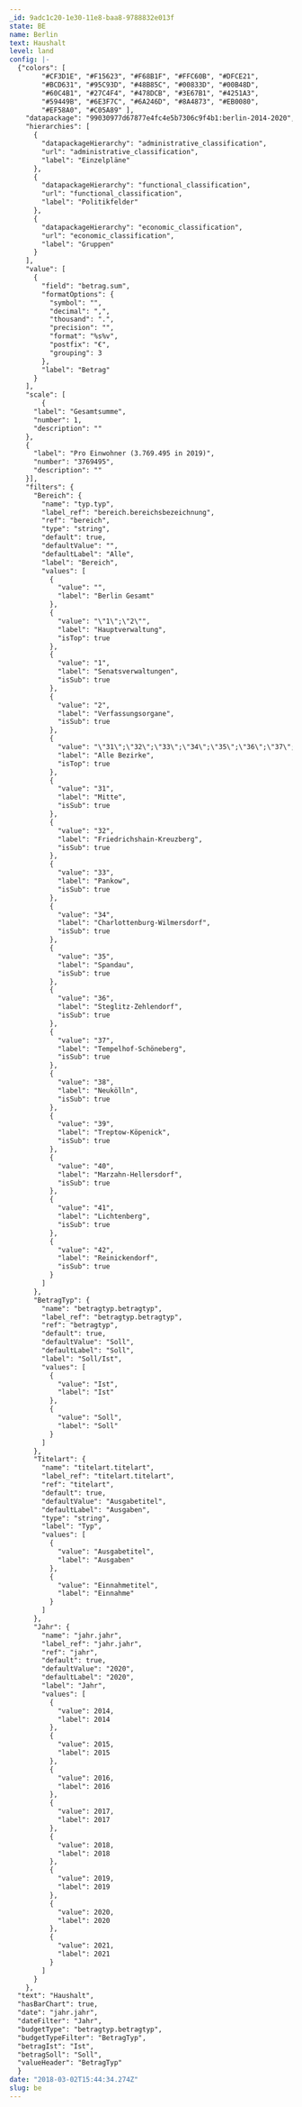 ```yaml
---
_id: 9adc1c20-1e30-11e8-baa8-9788832e013f
state: BE
name: Berlin
text: Haushalt
level: land
config: |-
  {"colors": [
        "#CF3D1E", "#F15623", "#F68B1F", "#FFC60B", "#DFCE21",
        "#BCD631", "#95C93D", "#48B85C", "#00833D", "#00B48D",
        "#60C4B1", "#27C4F4", "#478DCB", "#3E67B1", "#4251A3",
        "#59449B", "#6E3F7C", "#6A246D", "#8A4873", "#EB0080",
        "#EF58A0", "#C05A89" ],
    "datapackage": "99030977d67877e4fc4e5b7306c9f4b1:berlin-2014-2020",
    "hierarchies": [
      {
        "datapackageHierarchy": "administrative_classification",
        "url": "administrative_classification",
        "label": "Einzelpläne"
      },
      {
        "datapackageHierarchy": "functional_classification",
        "url": "functional_classification",
        "label": "Politikfelder"
      },
      {
        "datapackageHierarchy": "economic_classification",
        "url": "economic_classification",
        "label": "Gruppen"
      }
    ],
    "value": [
      {
        "field": "betrag.sum",
        "formatOptions": {
          "symbol": "",
          "decimal": ",",
          "thousand": ".",
          "precision": "",
          "format": "%s%v",
          "postfix": "€",
          "grouping": 3
        },
        "label": "Betrag"
      }
    ],
    "scale": [
        {
      "label": "Gesamtsumme",
      "number": 1,
      "description": ""
    },
    {
      "label": "Pro Einwohner (3.769.495 in 2019)",
      "number": "3769495",
      "description": ""
    }],
    "filters": {
      "Bereich": {
        "name": "typ.typ",
        "label_ref": "bereich.bereichsbezeichnung",
        "ref": "bereich",
        "type": "string",
        "default": true,
        "defaultValue": "",
        "defaultLabel": "Alle",
        "label": "Bereich",
        "values": [
          {
            "value": "",
            "label": "Berlin Gesamt"
          },
          {
            "value": "\"1\";\"2\"",
            "label": "Hauptverwaltung",
            "isTop": true
          },
          {
            "value": "1",
            "label": "Senatsverwaltungen",
            "isSub": true
          },
          {
            "value": "2",
            "label": "Verfassungsorgane",
            "isSub": true
          },
          {
            "value": "\"31\";\"32\";\"33\";\"34\";\"35\";\"36\";\"37\";\"38\";\"39\";\"40\";\"41\";\"42\"",
            "label": "Alle Bezirke",
            "isTop": true
          },
          {
            "value": "31",
            "label": "Mitte",
            "isSub": true
          },
          {
            "value": "32",
            "label": "Friedrichshain-Kreuzberg",
            "isSub": true
          },
          {
            "value": "33",
            "label": "Pankow",
            "isSub": true
          },
          {
            "value": "34",
            "label": "Charlottenburg-Wilmersdorf",
            "isSub": true
          },
          {
            "value": "35",
            "label": "Spandau",
            "isSub": true
          },
          {
            "value": "36",
            "label": "Steglitz-Zehlendorf",
            "isSub": true
          },
          {
            "value": "37",
            "label": "Tempelhof-Schöneberg",
            "isSub": true
          },
          {
            "value": "38",
            "label": "Neukölln",
            "isSub": true
          },
          {
            "value": "39",
            "label": "Treptow-Köpenick",
            "isSub": true
          },
          {
            "value": "40",
            "label": "Marzahn-Hellersdorf",
            "isSub": true
          },
          {
            "value": "41",
            "label": "Lichtenberg",
            "isSub": true
          },
          {
            "value": "42",
            "label": "Reinickendorf",
            "isSub": true
          }
        ]
      },
      "BetragTyp": {
        "name": "betragtyp.betragtyp",
        "label_ref": "betragtyp.betragtyp",
        "ref": "betragtyp",
        "default": true,
        "defaultValue": "Soll",
        "defaultLabel": "Soll",
        "label": "Soll/Ist",
        "values": [
          {
            "value": "Ist",
            "label": "Ist"
          },
          {
            "value": "Soll",
            "label": "Soll"
          }
        ]
      },
      "Titelart": {
        "name": "titelart.titelart",
        "label_ref": "titelart.titelart",
        "ref": "titelart",
        "default": true,
        "defaultValue": "Ausgabetitel",
        "defaultLabel": "Ausgaben",
        "type": "string",
        "label": "Typ",
        "values": [
          {
            "value": "Ausgabetitel",
            "label": "Ausgaben"
          },
          {
            "value": "Einnahmetitel",
            "label": "Einnahme"
          }
        ]
      },
      "Jahr": {
        "name": "jahr.jahr",
        "label_ref": "jahr.jahr",
        "ref": "jahr",
        "default": true,
        "defaultValue": "2020",
        "defaultLabel": "2020",
        "label": "Jahr",
        "values": [
          {
            "value": 2014,
            "label": 2014
          },
          {
            "value": 2015,
            "label": 2015
          },
          {
            "value": 2016,
            "label": 2016
          },
          {
            "value": 2017,
            "label": 2017
          },
          {
            "value": 2018,
            "label": 2018
          },
          {
            "value": 2019,
            "label": 2019
          },
          {
            "value": 2020,
            "label": 2020
          },
          {
            "value": 2021,
            "label": 2021
          }
        ]
      }
    },
  "text": "Haushalt",
  "hasBarChart": true,
  "date": "jahr.jahr",
  "dateFilter": "Jahr",
  "budgetType": "betragtyp.betragtyp",
  "budgetTypeFilter": "BetragTyp",
  "betragIst": "Ist",
  "betragSoll": "Soll",
  "valueHeader": "BetragTyp"
  }
date: "2018-03-02T15:44:34.274Z"
slug: be
---
```

